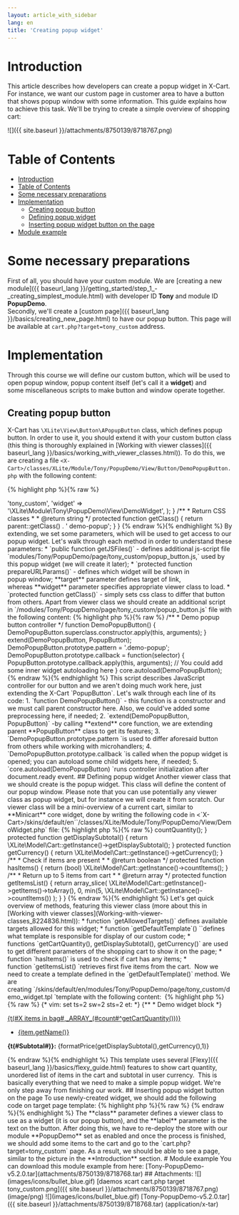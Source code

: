 ```yaml
---
layout: article_with_sidebar
lang: en
title: 'Creating popup widget'
---
```

# Introduction

This article describes how developers can create a popup widget in X-Cart. For instance, we want our custom page in customer area to have a button that shows popup window with some information. This guide explains how to achieve this task. We'll be trying to create a simple overview of shopping cart:

![]({{ site.baseurl }}/attachments/8750139/8718767.png)

# Table of Contents

*   [Introduction](#introduction)
*   [Table of Contents](#table-of-contents)
*   [Some necessary preparations](#some-necessary-preparations)
*   [Implementation](#implementation)
    *   [Creating popup button](#creating-popup-button)
    *   [Defining popup widget](#defining-popup-widget)
    *   [Inserting popup widget button on the page](#inserting-popup-widget-button-on-the-page)
*   [Module example](#module-example)

# Some necessary preparations

First of all, you should have your custom module. We are [creating a new module]({{ baseurl_lang }}/getting_started/step_1_-_creating_simplest_module.html) with developer ID **Tony** and module ID **PopupDemo**.  
Secondly, we'll create a [custom page]({{ baseurl_lang }}/basics/creating_new_page.html) to have our popup button. This page will be available at `cart.php?target=tony_custom` address.

# Implementation

Through this course we will define our custom button, which will be used to open popup window, popup content itself (let's call it a **widget**) and some miscellaneous scripts to make button and window operate together.

## Creating popup button

X-Cart has `\XLite\View\Button\APopupButton` class, which defines popup button. In order to use it, you should extend it with your custom button class (this thing is thoroughly explained in [Working with viewer classes]({{ baseurl_lang }}/basics/working_with_viewer_classes.html)). To do this, we are creating a file `<X-Cart>/classes/XLite/Module/Tony/PopupDemo/View/Button/DemoPopupButton.php` with the following content:

{% highlight php %}{% raw %}
<?php
namespace XLite\Module\Tony\PopupDemo\View\Button;
/**
 * Demo popup widget
 */
class DemoPopupButton extends \XLite\View\Button\APopupButton
{
    /**
     * getJSFiles
     *
     * @return array
     */
    public function getJSFiles()
    {
        $list = parent::getJSFiles();
        $list[] = 'modules/Tony/PopupDemo/page/tony_custom/popup_button.js';
        return $list;
    }
    /**
     * Return URL parameters to use in AJAX popup
     *
     * @return array
     */
    protected function prepareURLParams()
    {
        return array(
            'target'       => 'tony_custom',
            'widget'       => '\XLite\Module\Tony\PopupDemo\View\DemoWidget',
        );
    }
    /**
     * Return CSS classes
     *
     * @return string
     */
    protected function getClass()
    {
        return parent::getClass() . ' demo-popup';
    }
}
{% endraw %}{% endhighlight %}

By extending, we set some parameters, which will be used to get access to our popup widget. Let's walk through each method in order to understand these parameters:

*   `public function getJSFiles()` - defines additional js-script file `modules/Tony/PopupDemo/page/tony_custom/popup_button.js,` used by this popup widget (we will create it later);

*   `protected function prepareURLParams()` - defines which widget will be shown in popup window; **target** parameter defines target of link, whereas **widget** parameter specifies appropriate viewer class to load.

*   `protected function getClass()` - simply sets css class to differ that button from others.

Apart from viewer class we should create an additional script in `<X-Cart>/modules/Tony/PopupDemo/page/tony_custom/popup_button.js` file with the following content:

{% highlight php %}{% raw %}
/**
 * Demo popup button controller
 */
function DemoPopupButton()
{
  DemoPopupButton.superclass.constructor.apply(this, arguments);
}
extend(DemoPopupButton, PopupButton);
DemoPopupButton.prototype.pattern = '.demo-popup';
DemoPopupButton.prototype.callback = function(selector)
{
  PopupButton.prototype.callback.apply(this, arguments);
  // You could add some inner widget autoloading here
}
core.autoload(DemoPopupButton);
{% endraw %}{% endhighlight %}

This script describes JavaScript controller for our button and we aren't doing much work here, just extending the X-Cart `PopupButton`. Let's walk through each line of its code:

1.  `function DemoPopupButton()` - this function is a constructor and we must call parent constructor here. Also, we could've added some preprocessing here, if needed;

2.  `extend(DemoPopupButton, PopupButton)` -by calling **extend** core function, we are extending parent **PopupButton** class to get its features;

3.  `DemoPopupButton.prototype.pattern `is used to differ aforesaid button from others while working with microhandlers;

4.  `DemoPopupButton.prototype.callback `is called when the popup widget is opened; you can autoload some child widgets here, if needed;

5.  `core.autoload(DemoPopupButton) `runs controller initialization after document.ready event.

## Defining popup widget

Another viewer class that we should create is the popup widget. This class will define the content of our popup window. Please note that you can use potentially any viewer class as popup widget, but for instance we will create it from scratch. Our viewer class will be a mini-overview of a current cart, similar to **Minicart** core widget, done by writing the following code in <`X-Cart>/skins/default/en``/classes/XLite/Module/Tony/PopupDemo/View/DemoWidget.php` file:

{% highlight php %}{% raw %}
<?php
namespace XLite\Module\Tony\PopupDemo\View;
/**
 * Demo loadable widget
 */
class DemoWidget extends \XLite\View\AView
{
    public static function getAllowedTargets()
    {
        return array_merge(parent::getAllowedTargets(), array('tony_custom'));
    }

    protected function getDefaultTemplate()
    {
        return 'modules/Tony/PopupDemo/page/tony_custom/demo_widget.tpl';
    }

    protected function getCartQuantity() {
        return \XLite\Model\Cart::getInstance()->countQuantity();
    }
    protected function getDisplaySubtotal() {
        return \XLite\Model\Cart::getInstance()->getDisplaySubtotal();
    }
    protected function getCurrency() {
        return \XLite\Model\Cart::getInstance()->getCurrency();
    }

    /**
     * Check if items are present
     *
     * @return boolean
     */
    protected function hasItems()
    {
        return (bool) \XLite\Model\Cart::getInstance()->countItems();
    }

    /**
     * Return up to 5 items from cart
     *
     * @return array
     */
    protected function getItemsList()
    {
        return array_slice(
            \XLite\Model\Cart::getInstance()->getItems()->toArray(),
            0,
            min(5, \XLite\Model\Cart::getInstance()->countItems())
        );
    }
}
{% endraw %}{% endhighlight %}

Let's get quick overview of methods, featuring this viewer class (more about this in [Working with viewer classes](Working-with-viewer-classes_8224836.html)):

*   function `getAllowedTargets()` defines available targets allowed for this widget;

*   function `getDefaultTemplate`() ``defines what template is responsible for display of our custom code;

*   functions `getCartQuantity(), getDisplaySubtotal(), getCurrency()` are used to get different parameters of the shopping cart to show it on the page;
*   function `hasItems()` is used to check if cart has any items;
*   function `getItemsList() `retrieves first five items from the cart.

 Now we need to create a template defined in the `getDefaultTemplate()` method. We are creating `<X-Cart>/skins/default/en/modules/Tony/PopupDemo/page/tony_custom/demo_widget.tpl `template with the following content: 

{% highlight php %}{% raw %}
{* vim: set ts=2 sw=2 sts=2 et: *}
{**
 * Demo widget block
 *}
<div>
  <p class="title">
    <a href="{buildURL(#cart#)}">{t(#X items in bag#,_ARRAY_(#count#^getCartQuantity()))}</a>
  </p>
  <ul IF="hasItems()">
    <li FOREACH="getItemsList(),item">
      <span><a href="{item.getURL()}">{item.getName()}</a></span>
    </li>
  </ul>
  <p class="subtotal">
    <strong>{t(#Subtotal#)}:</strong>
    <span>{formatPrice(getDisplaySubtotal(),getCurrency(),1)}</span>
  </p>
</div>
{% endraw %}{% endhighlight %}

This template uses several [Flexy]({{ baseurl_lang }}/basics/flexy_guide.html) features to show cart quantity, unordered list of items in the cart and subtotal in user currency. 

This is basically everything that we need to make a simple popup widget. We're only step away from finishing our work.

## Inserting popup widget button on the page

To use newly-created widget, we should add the following code on target page template:

{% highlight php %}{% raw %}
<widget class="\XLite\Module\Tony\PopupDemo\View\Button\DemoPopupButton" label="Demo popup!" />
{% endraw %}{% endhighlight %}

The **class** parameter defines a viewer class to use as a widget (it is our popup button), and the **label** parameter is the text on the button. After doing this, we have to re-deploy the store with our module **PopupDemo** set as enabled and once the process is finished, we should add some items to the cart and go to the `cart.php?target=tony_custom` page. As a result, we should be able to see a page, similar to the picture in the **Introduction** section.

# Module example

You can download this module example from here: [Tony-PopupDemo-v5.2.0.tar](attachments/8750139/8718768.tar)

## Attachments:

![](images/icons/bullet_blue.gif) [daemos xcart cart.php target tony_custom.png]({{ site.baseurl }}/attachments/8750139/8718767.png) (image/png)  
![](images/icons/bullet_blue.gif) [Tony-PopupDemo-v5.2.0.tar]({{ site.baseurl }}/attachments/8750139/8718768.tar) (application/x-tar)